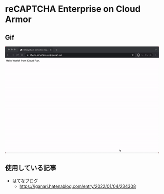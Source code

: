 # reCAPTCHA Enterprise on Cloud Armor

## Gif

![](./movie/main.gif)

## 使用している記事

+ はてなブログ
  + https://iganari.hatenablog.com/entry/2022/01/04/234308
